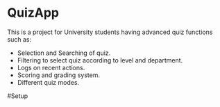 # QuizApp
This is a project for University students having advanced quiz functions such as:
* Selection and Searching of quiz.
* Filtering to select quiz according to level and department.
* Logs on recent actions.
* Scoring and grading system.
* Different quiz modes.

#Setup
